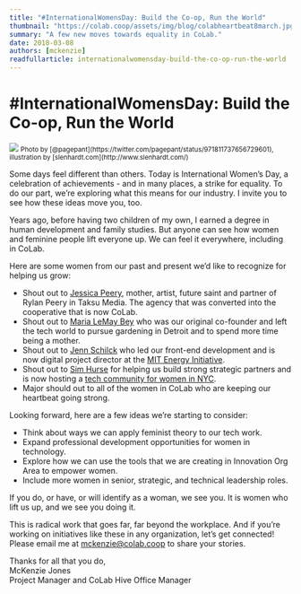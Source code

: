 ```yaml
---
title: "#InternationalWomensDay: Build the Co-op, Run the World"
thumbnail: "https://colab.coop/assets/img/blog/colabheartbeat8march.jpg"
summary: "A few new moves towards equality in CoLab."
date: 2018-03-08
authors: [mckenzie]
readfullarticle: internationalwomensday-build-the-co-op-run-the-world
---
```


# #InternationalWomensDay: Build the Co-op, Run the World

<img src="/assets/img/blog/colabheartbeat8march.jpg" class="center-element">
<small>Photo by [@pagepant](https://twitter.com/pagepant/status/971811737656729601), illustration by [slenhardt.com](http://www.slenhardt.com/)</small>

Some days feel different than others. Today is International Women’s Day, a celebration of achievements - and in many places, a strike for equality. To do our part, we’re exploring what this means for our industry. I invite you to see how these ideas move you, too.

Years ago, before having two children of my own, I earned a degree in human development and family studies. But anyone can see how women and feminine people lift everyone up. We can feel it everywhere, including in CoLab. 

Here are some women from our past and present we’d like to recognize for helping us grow:

* Shout out to [Jessica Peery](https://www.facebook.com/jessica.i.peery), mother, artist, future saint and partner of Rylan Peery in Taksu Media. The agency that was converted into the cooperative that is now CoLab.
* Shout out to [Maria LeMay Bey](https://www.facebook.com/teasso/about?lst=578114351%3A594875848%3A1520542458) who was our original co-founder and left the tech world to pursue gardening in Detroit and to spend more time being a mother.
* Shout out to [Jenn Schilck](https://www.linkedin.com/in/jennschlick/) who led our front-end development and is now digital project director at the [MIT Energy Initiative](https://energy.mit.edu/).
* Shout out to [Sim Hurse](https://www.linkedin.com/in/simonne-hurse-7278bb85/) for helping us build strong strategic partners and is now hosting a [tech community for women in NYC](http://www.techfest-club.com/).
* Major should out to all of the women in CoLab who are keeping our heartbeat going strong.

Looking forward, here are a few ideas we’re starting to consider:

* Think about ways we can apply feminist theory to our tech work.
* Expand professional development opportunities for women in technology.
* Explore how we can use the tools that we are creating in Innovation Org Area to empower women. 
* Include more women in senior, strategic, and technical leadership roles.

If you do, or have, or will identify as a woman, we see you. It is women who lift us up, and we see you doing it. 

This is radical work that goes far, far beyond the workplace. And if you’re working on initiatives like these in any organization, let’s get connected! Please email me at <a href="mailto:mckenzie@colab.coop">mckenzie@colab.coop</a> to share your stories.

Thanks for all that you do,</br>
McKenzie Jones</br>
Project Manager and CoLab Hive Office Manager
